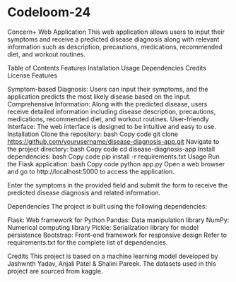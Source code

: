 # Codeloom-24
Concern+ Web Application
This web application allows users to input their symptoms and receive a predicted disease diagnosis along with relevant information such as description, precautions, medications, recommended diet, and workout routines.

Table of Contents
Features
Installation
Usage
Dependencies
Credits
License
Features

Symptom-based Diagnosis: Users can input their symptoms, and the application predicts the most likely disease based on the input.
Comprehensive Information: Along with the predicted disease, users receive detailed information including disease description, precautions, medications, recommended diet, and workout routines.
User-friendly Interface: The web interface is designed to be intuitive and easy to use.
Installation
Clone the repository:
bash
Copy code
git clone https://github.com/yourusername/disease-diagnosis-app.git
Navigate to the project directory:
bash
Copy code
cd disease-diagnosis-app
Install dependencies:
bash
Copy code
pip install -r requirements.txt
Usage
Run the Flask application:
bash
Copy code
python app.py
Open a web browser and go to http://localhost:5000 to access the application.

Enter the symptoms in the provided field and submit the form to receive the predicted disease diagnosis and related information.

Dependencies
The project is built using the following dependencies:

Flask: Web framework for Python
Pandas: Data manipulation library
NumPy: Numerical computing library
Pickle: Serialization library for model persistence
Bootstrap: Front-end framework for responsive design
Refer to requirements.txt for the complete list of dependencies.

Credits
This project is based on a machine learning model developed by Jashwnth Yadav, Anjali Patel & Shalini Pareek.
The datasets used in this project are sourced from kaggle.
